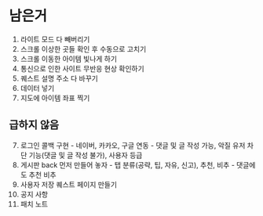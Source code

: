 # 남은거

1. 라이트 모드 다 빼버리기
2. 스크롤 이상한 곳들 확인 후 수동으로 고치기
3. 스크롤 이동한 아이템 빛나게 하기
4. 통신으로 인한 사이트 무반응 현상 확인하기
5. 퀘스트 설명 주소 다 바꾸기
6. 데이터 넣기
7. 지도에 아이템 좌표 찍기

## 급하지 않음

7. 로그인 콜백 구현 - 네이버, 카카오, 구글 연동 - 댓글 및 글 작성 가능, 악질 유저 차단 기능(댓글 및 글 작성 불가), 사용자 등급
8. 게시판 back 먼저 만들어 놓자 - 탭 분류(공략, 팁, 자유, 신고), 추천, 비추 - 댓글에도 추천 비추
9. 사용자 저장 퀘스트 페이지 만들기
10. 공지 사항
11. 패치 노트

